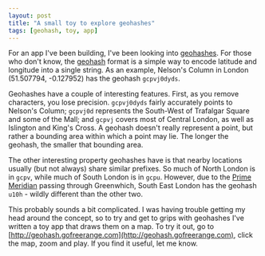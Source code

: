 ```yaml
---
layout: post
title: "A small toy to explore geohashes"
tags: [geohash, toy, app]
---
```

For an app I've been building, I've been looking into [geohashes](http://geohash.org/).  For those who don't know, the [geohash](http://en.wikipedia.org/wiki/Geohash) format is a simple way to encode latitude and longitude into a single string.  As an example, Nelson's Column in London (51.507794, -0.127952) has the geohash `gcpvj0dyds`.

Geohashes have a couple of interesting features.  First, as you remove characters, you lose precision. `gcpvj0dyds` fairly accurately points to Nelson's Column; `gcpvj0d` represents the South-West of Trafalgar Square and some of the Mall; and `gcpvj` covers most of Central London, as well as Islington and King's Cross.  A geohash doesn't really represent a point, but rather a bounding area within which a point may lie.  The longer the geohash, the smaller that bounding area.

The other interesting property geohashes have is that nearby locations usually (but not always) share similar prefixes.  So much of North London is in `gcpv`, while much of South London is in `gcpu`.  However, due to the [Prime Meridian](http://en.wikipedia.org/wiki/Prime_Meridian) passing through Greenwhich, South East London has the geohash `u10h` - wildly different than the other two.

This probably sounds a bit complicated.  I was having trouble getting my head around the concept, so to try and get to grips with geohashes I've written a toy app that draws them on a map.  To try it out, go to [http://geohash.gofreerange.com](http://geohash.gofreerange.com), click the map, zoom and play.  If you find it useful, let me know.